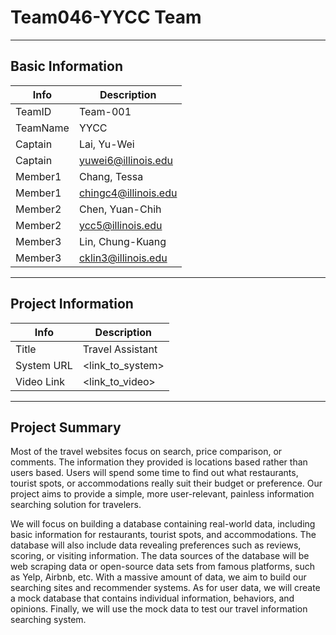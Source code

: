 
# Team046-YYCC Team

---
## Basic Information

|   Info      |        Description     |
| ----------- | ---------------------- |
| TeamID      |         Team-001       |
| TeamName    |           YYCC         |
| Captain     |   Lai, Yu-Wei     |
| Captain     |      yuwei6@illinois.edu     |
| Member1     |   Chang, Tessa   |
| Member1     |      chingc4@illinois.edu     |
| Member2     |   Chen, Yuan-Chih   |
| Member2     |      ycc5@illinois.edu     |
| Member3     |   Lin, Chung-Kuang   |
| Member3     |      cklin3@illinois.edu     |

---
## Project Information

|   Info      |        Description     |
| ----------- | ---------------------- |
|  Title      |     Travel Assistant   |
| System URL  |     <link_to_system>   |
| Video Link  |     <link_to_video>    |

----
## Project Summary
Most of the travel websites focus on search, price comparison, or comments. The information they provided is locations based rather than users based. Users will spend some time to find out what restaurants, tourist spots, or accommodations really suit their budget or preference. Our project aims to provide a simple, more user-relevant, painless information searching solution for travelers.

We will focus on building a database containing real-world data, including basic information for restaurants, tourist spots, and accommodations. The database will also include data revealing preferences such as reviews, scoring, or visiting information. The data sources of the database will be web scraping data or open-source data sets from famous platforms, such as Yelp, Airbnb, etc. With a massive amount of data, we aim to build our searching sites and recommender systems. As for user data, we will create a mock database that contains individual information, behaviors, and opinions. Finally, we will use the mock data to test our travel information searching system.

